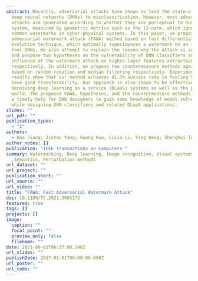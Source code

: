```yaml
---
abstract: Recently, adversarial attacks have shown to lead the state-of-the-art
  deep neural networks (DNNs) to misclassification. However, most adversarial
  attacks are generated according to whether they are perceptual to human visual
  system, measured by geometric metrics such as the l2-norm, which ignores the
  common watermarks in cyber-physical systems. In this paper, we propose a fast
  adversarial watermark attack (FAWA) method based on fast differential
  evolution technique, which optimally superimposes a watermark on an image to
  fool DNNs. We also attempt to explain the reason why the attack is successful
  and propose two hypotheses on the vulnerability of DNN classifiers and the
  influence of the watermark attack on higher-layer features extraction
  respectively. In addition, we propose two countermeasure methods against FAWA
  based on random rotation and median filtering respectively. Experimental
  results show that our method achieves 41.3% success rate in fooling VGG-16 and
  have good transferability. Our approach is also shown to be effective in
  deceiving deep learning as a service (DLaaS) systems as well as the physical
  world. The proposed FAWA, hypotheses, and the countermeasure methods, provide
  a timely help for DNN designers to gain some knowledge of model vulnerability
  while designing DNN classifiers and related DLaaS applications.
slides: ""
url_pdf: ""
publication_types:
  - "2"
authors:
  - Hao Jiang; Jintao Yang; Guang Hua; Lixia Li; Ying Wang; Shenghui Tu; Song Xia
author_notes: []
publication: "IEEE Transactions on Computers "
summary: Watermarking, Deep learning, Image recognition, Visual systems
  ,Semantics, Perturbation methods
url_dataset: ""
url_project: ""
publication_short: ""
url_source: ""
url_video: ""
title: "FAWA: Fast Adversarial Watermark Attack"
doi: 10.1109/TC.2021.3065172
featured: true
tags: []
projects: []
image:
  caption: ""
  focal_point: ""
  preview_only: false
  filename: ""
date: 2021-09-02T06:37:00.146Z
url_slides: ""
publishDate: 2017-01-01T00:00:00.000Z
url_poster: ""
url_code: ""
---
```

